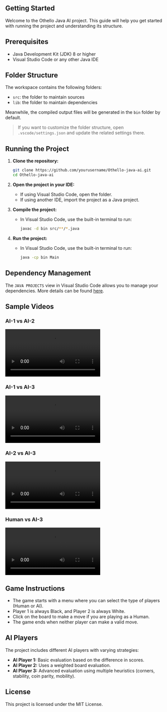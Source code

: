 ## Getting Started

Welcome to the Othello Java AI project. This guide will help you get started with running the project and understanding its structure.

## Prerequisites

- Java Development Kit (JDK) 8 or higher
- Visual Studio Code or any other Java IDE

## Folder Structure

The workspace contains the following folders:

- `src`: the folder to maintain sources
- `lib`: the folder to maintain dependencies

Meanwhile, the compiled output files will be generated in the `bin` folder by default.

> If you want to customize the folder structure, open `.vscode/settings.json` and update the related settings there.

## Running the Project

1. **Clone the repository:**

   ```sh
   git clone https://github.com/yourusername/Othello-java-ai.git
   cd Othello-java-ai
   ```

2. **Open the project in your IDE:**

   - If using Visual Studio Code, open the folder.
   - If using another IDE, import the project as a Java project.

3. **Compile the project:**

   - In Visual Studio Code, use the built-in terminal to run:
     ```sh
     javac -d bin src/**/*.java
     ```

4. **Run the project:**
   - In Visual Studio Code, use the built-in terminal to run:
     ```sh
     java -cp bin Main
     ```

## Dependency Management

The `JAVA PROJECTS` view in Visual Studio Code allows you to manage your dependencies. More details can be found [here](https://github.com/microsoft/vscode-java-dependency#manage-dependencies).

## Sample Videos

### AI-1 vs AI-2

![ai1 vs ai2](videos/ai1-vs-ai2.mp4)

### AI-1 vs AI-3

![ai1 vs ai3](videos/ai1-vs-ai3.mp4)

### AI-2 vs AI-3

![ai2 vs ai3](videos/ai2-vs-ai3.mp4)

### Human vs AI-3

![human vs ai3](videos/human-vs-ai3.mp4)

## Game Instructions

- The game starts with a menu where you can select the type of players (Human or AI).
- Player 1 is always Black, and Player 2 is always White.
- Click on the board to make a move if you are playing as a Human.
- The game ends when neither player can make a valid move.

## AI Players

The project includes different AI players with varying strategies:

- **AI Player 1:** Basic evaluation based on the difference in scores.
- **AI Player 2:** Uses a weighted board evaluation.
- **AI Player 3:** Advanced evaluation using multiple heuristics (corners, stability, coin parity, mobility).

## License

This project is licensed under the MIT License.
